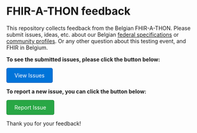 # FHIR-A-THON feedback

This repository collects feedback from the Belgian FHIR-A-THON.
Please submit issues, ideas, etc. about our Belgian [federal specifications](https://ehealth.fgov.be/standards/fhir/) or [community profiles](https://hl7belgium.org/profiles/fhir/).
Or any other question about this testing event, and FHIR in Belgium.

**To see the submitted issues, please click the button below:**

<a href="https://github.com/hl7-be/FHIR-A-THON/issues" style="display: inline-block; padding: 10px 20px; background-color: #0074D9; color: #ffffff; text-decoration: none; border: 1px solid #0056b3; border-radius: 4px;">
  View Issues
</a>

**To report a new issue, you can click the button below:**

<a href="https://github.com/hl7-be/FHIR-A-THON/issues/new?assignees=&labels=&projects=&template=issue.yml" style="display: inline-block; padding: 10px 20px; background-color: #28a745; color: #ffffff; text-decoration: none; border: 1px solid #218838; border-radius: 4px;">
  Report Issue
</a>

Thank you for your feedback!
